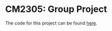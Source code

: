 # CM2305: Group Project
The code for this project can be found [here](https://github.com/theobaur13/tool-sharing-website).